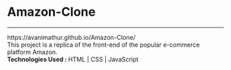 # Amazon-Clone
<hr>
https://avanimathur.github.io/Amazon-Clone/
<br>
This project is a replica of the front-end of the popular e-commerce platform Amazon. 
<br>
<b>Technologies Used : </b> HTML | CSS | JavaScript 
